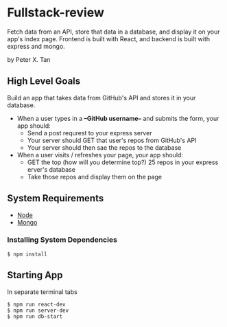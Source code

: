 # Fullstack-review

Fetch data from an API, store that data in a database, and display it on your app's index page. Frontend is built with React, and backend is built with express and mongo.

by Peter X. Tan

## High Level Goals

Build an app that takes data from GitHub's API and stores it in your database.

- When a user types in a **–GitHub username–** and submits the form, your app should:
  - Send a post requrest to your express server
  - Your server should GET that user's repos from GitHub's API
  - Your server should then sae the repos to the database
- When a user visits / refreshes your page, your app should:
  - GET the top (how will you determine top?) 25 repos in your express erver's database
  - Take those repos and display them on the page


## System Requirements

- [Node](https://nodejs.org/en/)
- [Mongo](https://docs.mongodb.com/manual/tutorial/install-mongodb-on-os-x/#install-mongodb-community-edition-with-homebrew)

### Installing System Dependencies

```
$ npm install
```

## Starting App

In separate terminal tabs

```
$ npm run react-dev
$ npm run server-dev
$ npm run db-start
```
